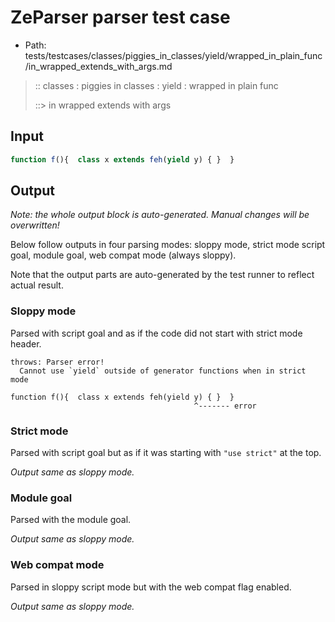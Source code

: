 # ZeParser parser test case

- Path: tests/testcases/classes/piggies_in_classes/yield/wrapped_in_plain_func/in_wrapped_extends_with_args.md

> :: classes : piggies in classes : yield : wrapped in plain func
>
> ::> in wrapped extends with args

## Input

`````js
function f(){  class x extends feh(yield y) { }  }
`````

## Output

_Note: the whole output block is auto-generated. Manual changes will be overwritten!_

Below follow outputs in four parsing modes: sloppy mode, strict mode script goal, module goal, web compat mode (always sloppy).

Note that the output parts are auto-generated by the test runner to reflect actual result.

### Sloppy mode

Parsed with script goal and as if the code did not start with strict mode header.

`````
throws: Parser error!
  Cannot use `yield` outside of generator functions when in strict mode

function f(){  class x extends feh(yield y) { }  }
                                         ^------- error
`````

### Strict mode

Parsed with script goal but as if it was starting with `"use strict"` at the top.

_Output same as sloppy mode._

### Module goal

Parsed with the module goal.

_Output same as sloppy mode._

### Web compat mode

Parsed in sloppy script mode but with the web compat flag enabled.

_Output same as sloppy mode._
